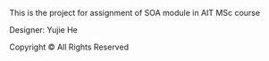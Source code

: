 This is the project for assignment of SOA module in AIT MSc course

Designer: Yujie He

Copyright © All Rights Reserved
